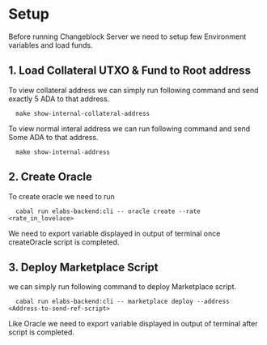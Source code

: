 # Setup
Before running Changeblock Server we need to setup few Environment variables and load funds.

## 1. Load Collateral UTXO & Fund to Root address
To view collateral address we can simply run following command and send exactly 5 ADA  to that address.

  ```shell
    make show-internal-collateral-address
  ```

To view normal interal address we can run following command and send Some ADA to that address.
  ```shell
    make show-internal-address
  ``` 

## 2. Create Oracle
To create oracle we need to run   
```
  cabal run elabs-backend:cli -- oracle create --rate <rate_in_lovelace>

```

We need to export variable displayed in output of terminal once createOracle script is completed.

## 3. Deploy Marketplace Script
we can simply run following command to deploy Marketplace script.
```
  cabal run elabs-backend:cli -- marketplace deploy --address <Address-to-send-ref-script>
```
Like Oracle we need to export variable displayed in output of terminal after script is completed.